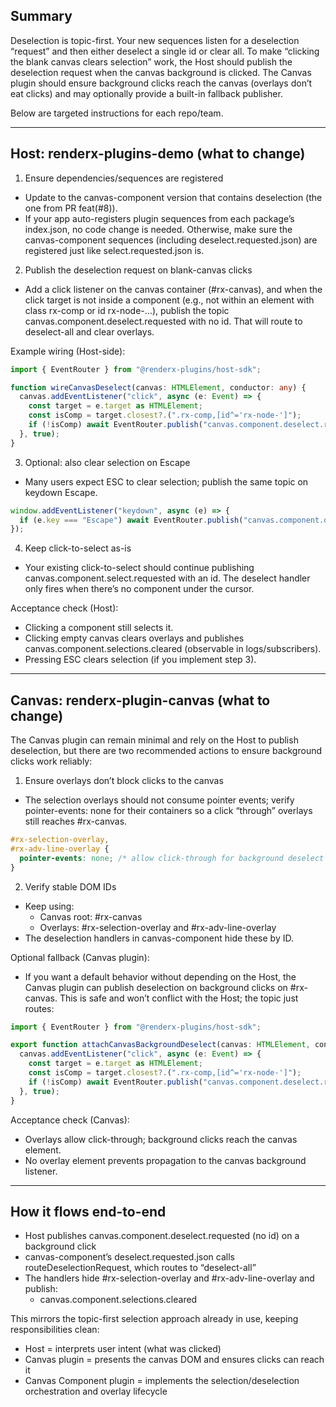 ## Summary
Deselection is topic-first. Your new sequences listen for a deselection “request” and then either deselect a single id or clear all. To make “clicking the blank canvas clears selection” work, the Host should publish the deselection request when the canvas background is clicked. The Canvas plugin should ensure background clicks reach the canvas (overlays don’t eat clicks) and may optionally provide a built-in fallback publisher.

Below are targeted instructions for each repo/team.

---

## Host: renderx-plugins-demo (what to change)

1) Ensure dependencies/sequences are registered
- Update to the canvas-component version that contains deselection (the one from PR feat(#8)).
- If your app auto-registers plugin sequences from each package’s index.json, no code change is needed. Otherwise, make sure the canvas-component sequences (including deselect.requested.json) are registered just like select.requested.json is.

2) Publish the deselection request on blank-canvas clicks
- Add a click listener on the canvas container (#rx-canvas), and when the click target is not inside a component (e.g., not within an element with class rx-comp or id rx-node-…), publish the topic canvas.component.deselect.requested with no id. That will route to deselect-all and clear overlays.

Example wiring (Host-side):
````ts mode=EXCERPT
import { EventRouter } from "@renderx-plugins/host-sdk";

function wireCanvasDeselect(canvas: HTMLElement, conductor: any) {
  canvas.addEventListener("click", async (e: Event) => {
    const target = e.target as HTMLElement;
    const isComp = target.closest?.(".rx-comp,[id^='rx-node-']");
    if (!isComp) await EventRouter.publish("canvas.component.deselect.requested", {}, conductor);
  }, true);
}
````

3) Optional: also clear selection on Escape
- Many users expect ESC to clear selection; publish the same topic on keydown Escape.

````ts mode=EXCERPT
window.addEventListener("keydown", async (e) => {
  if (e.key === "Escape") await EventRouter.publish("canvas.component.deselect.requested", {}, conductor);
});
````

4) Keep click-to-select as-is
- Your existing click-to-select should continue publishing canvas.component.select.requested with an id. The deselect handler only fires when there’s no component under the cursor.

Acceptance check (Host):
- Clicking a component still selects it.
- Clicking empty canvas clears overlays and publishes canvas.component.selections.cleared (observable in logs/subscribers).
- Pressing ESC clears selection (if you implement step 3).

---

## Canvas: renderx-plugin-canvas (what to change)

The Canvas plugin can remain minimal and rely on the Host to publish deselection, but there are two recommended actions to ensure background clicks work reliably:

1) Ensure overlays don’t block clicks to the canvas
- The selection overlays should not consume pointer events; verify pointer-events: none for their containers so a click “through” overlays still reaches #rx-canvas.

````css mode=EXCERPT
#rx-selection-overlay,
#rx-adv-line-overlay {
  pointer-events: none; /* allow click-through for background deselect */
}
````

2) Verify stable DOM IDs
- Keep using:
  - Canvas root: #rx-canvas
  - Overlays: #rx-selection-overlay and #rx-adv-line-overlay
- The deselection handlers in canvas-component hide these by ID.

Optional fallback (Canvas plugin):
- If you want a default behavior without depending on the Host, the Canvas plugin can publish deselection on background clicks on #rx-canvas. This is safe and won’t conflict with the Host; the topic just routes:

````ts mode=EXCERPT
import { EventRouter } from "@renderx-plugins/host-sdk";

export function attachCanvasBackgroundDeselect(canvas: HTMLElement, conductor: any) {
  canvas.addEventListener("click", async (e: Event) => {
    const target = e.target as HTMLElement;
    const isComp = target.closest?.(".rx-comp,[id^='rx-node-']");
    if (!isComp) await EventRouter.publish("canvas.component.deselect.requested", {}, conductor);
  }, true);
}
````

Acceptance check (Canvas):
- Overlays allow click-through; background clicks reach the canvas element.
- No overlay element prevents propagation to the canvas background listener.

---

## How it flows end-to-end
- Host publishes canvas.component.deselect.requested (no id) on a background click
- canvas-component’s deselect.requested.json calls routeDeselectionRequest, which routes to “deselect-all”
- The handlers hide #rx-selection-overlay and #rx-adv-line-overlay and publish:
  - canvas.component.selections.cleared

This mirrors the topic-first selection approach already in use, keeping responsibilities clean:
- Host = interprets user intent (what was clicked)
- Canvas plugin = presents the canvas DOM and ensures clicks can reach it
- Canvas Component plugin = implements the selection/deselection orchestration and overlay lifecycle
